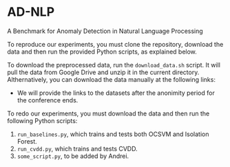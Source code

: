 # AD-NLP
 A Benchmark for Anomaly Detection in Natural Language Processing
 
To reproduce our experiments, you must clone the repository, download the data and then run the provided Python scripts, as explained below.
 
To download the preprocessed data, run the `download_data.sh` script. It will pull the data from Google Drive and unzip it in the current directory. Althernatively, you can download the data manually at the following links: 

* We will provide the links to the datasets after the anonimity period for the conference ends.

To redo our experiments, you must download the data and then run the following Python scripts:

1. `run_baselines.py`, which trains and tests both OCSVM and Isolation Forest.
2. `run_cvdd.py`, which trains and tests CVDD.
3. `some_script.py`, to be added by Andrei.
